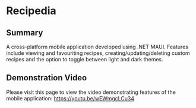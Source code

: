 # Recipedia

## Summary
A cross-platform mobile application developed using .NET MAUI. Features include viewing and favouriting recipes, creating/updating/deleting custom recipes and the option to toggle between light and dark themes.

## Demonstration Video
Please visit this page to view the video demonstrating features of the mobile application: https://youtu.be/wEWmgcLCu34
